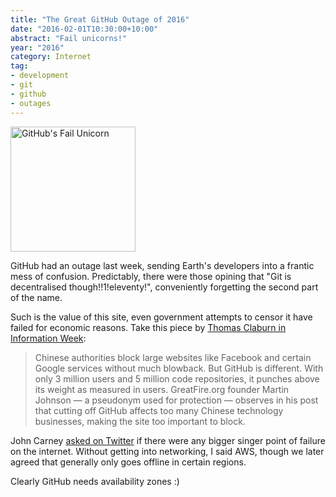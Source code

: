 ```yaml
---
title: "The Great GitHub Outage of 2016"
date: "2016-02-01T10:30:00+10:00"
abstract: "Fail unicorns!"
year: "2016"
category: Internet
tag:
- development
- git
- github
- outages
---
```

<p><img alt="GitHub's Fail Unicorn" src="https://rubenerd.com/files/2016/failunicorn.png" style="width:200px;" /></p>

GitHub had an outage last week, sending Earth's developers into a frantic mess of confusion. Predictably, there were those opining that "Git is decentralised though!!1!eleventy!", conveniently forgetting the second part of the name.

Such is the value of this site, even government attempts to censor it have failed for economic reasons. Take this piece by [Thomas Claburn in Information Week]:

> Chinese authorities block large websites like Facebook and certain Google services without much blowback. But GitHub is different. With only 3 million users and 5 million code repositories, it punches above its weight as measured in users. GreatFire.org founder Martin Johnson — a pseudonym used for protection — observes in his post that cutting off GitHub affects too many Chinese technology businesses, making the site too important to block.

John Carney [asked on Twitter] if there were any bigger singer point of failure on the internet. Without getting into networking, I said AWS, though we later agreed that generally only goes offline in certain regions.

Clearly GitHub needs availability zones :)

[Thomas Claburn in Information Week]: http://www.informationweek.com/software/social/chinas-github-censorship-dilemma/d/d-id/1108436
[asked on Twitter]: https://twitter.com/johncarneyau/status/692543622458261504
